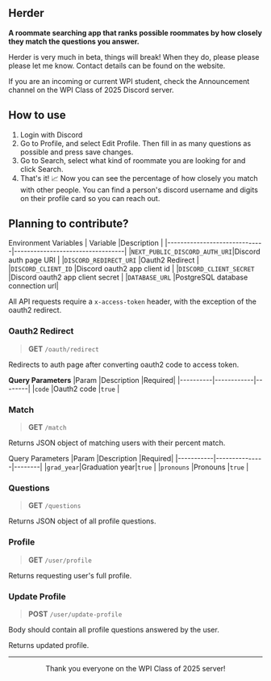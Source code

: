 ## Herder

__A roommate searching app that ranks possible roommates by how closely they match the questions you answer.__

Herder is very much in beta, things will break! When they do, please please please let me know. Contact details can be found on the website.

If you are an incoming or current WPI student, check the Announcement channel on the WPI Class of 2025 Discord server.

## How to use

1. Login with Discord
2. Go to Profile, and select Edit Profile. Then fill in as many questions as possible and press save changes.
3. Go to Search, select what kind of roommate you are looking for and click Search.
4. That's it! 📈 Now you can see the percentage of how closely you match with other people. You can find a person's discord username and digits on their profile card so you can reach out.

## Planning to contribute?

Environment Variables
| Variable                     |Description                       |
|------------------------------|----------------------------------|
|`NEXT_PUBLIC_DISCORD_AUTH_URI`|Discord auth page URI             |
|`DISCORD_REDIRECT_URI`        |Oauth2 Redirect                   |
|`DISCORD_CLIENT_ID`           |Discord oauth2 app client id      |
|`DISCORD_CLIENT_SECRET`       |Discord oauth2 app client secret  |
|`DATABASE_URL`                |PostgreSQL database connection url|

All API requests require a `x-access-token` header, with the exception of the oauth2 redirect.

### Oauth2 Redirect
> __GET__ `/oauth/redirect`

Redirects to auth page after converting oauth2 code to access token.

__Query Parameters__
|Param     |Description |Required|
|----------|------------|--------|
|`code`	   |Oauth2 code |`true`  |

### Match
> __GET__ `/match`

Returns JSON object of matching users with their percent match.

Query Parameters
|Param      |Description    |Required|
|-----------|---------------|--------|
|`grad_year`|Graduation year|`true`  |
|`pronouns` |Pronouns       |`true`  |

### Questions
> __GET__ `/questions`

Returns JSON object of all profile questions.

### Profile
> __GET__ `/user/profile`

Returns requesting user's full profile.

### Update Profile
> __POST__ `/user/update-profile`

Body should contain all profile questions answered by the user.

Returns updated profile.

---
<p align="center">
  Thank you everyone on the WPI Class of 2025 server!
</p>